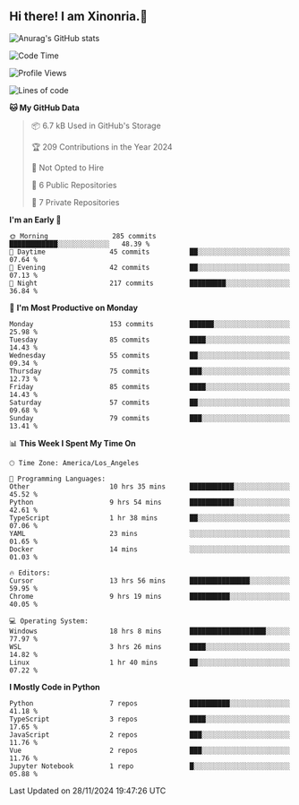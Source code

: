 ## Hi there! I am Xinonria.👋

![Anurag's GitHub stats](https://status-git-main-xinonrias-projects-f26540e3.vercel.app/api?username=xinonria)

<!--START_SECTION:waka-->
![Code Time](http://img.shields.io/badge/Code%20Time-32%20hrs%2056%20mins-blue)

![Profile Views](http://img.shields.io/badge/Profile%20Views-4-blue)

![Lines of code](https://img.shields.io/badge/From%20Hello%20World%20I%27ve%20Written-871.0%20thousand%20lines%20of%20code-blue)

**🐱 My GitHub Data** 

> 📦 6.7 kB Used in GitHub's Storage 
 > 
> 🏆 209 Contributions in the Year 2024
 > 
> 🚫 Not Opted to Hire
 > 
> 📜 6 Public Repositories 
 > 
> 🔑 7 Private Repositories 
 > 
**I'm an Early 🐤** 

```text
🌞 Morning                285 commits         ████████████░░░░░░░░░░░░░   48.39 % 
🌆 Daytime                45 commits          ██░░░░░░░░░░░░░░░░░░░░░░░   07.64 % 
🌃 Evening                42 commits          ██░░░░░░░░░░░░░░░░░░░░░░░   07.13 % 
🌙 Night                  217 commits         █████████░░░░░░░░░░░░░░░░   36.84 % 
```
📅 **I'm Most Productive on Monday** 

```text
Monday                   153 commits         ██████░░░░░░░░░░░░░░░░░░░   25.98 % 
Tuesday                  85 commits          ████░░░░░░░░░░░░░░░░░░░░░   14.43 % 
Wednesday                55 commits          ██░░░░░░░░░░░░░░░░░░░░░░░   09.34 % 
Thursday                 75 commits          ███░░░░░░░░░░░░░░░░░░░░░░   12.73 % 
Friday                   85 commits          ████░░░░░░░░░░░░░░░░░░░░░   14.43 % 
Saturday                 57 commits          ██░░░░░░░░░░░░░░░░░░░░░░░   09.68 % 
Sunday                   79 commits          ███░░░░░░░░░░░░░░░░░░░░░░   13.41 % 
```


📊 **This Week I Spent My Time On** 

```text
🕑︎ Time Zone: America/Los_Angeles

💬 Programming Languages: 
Other                    10 hrs 35 mins      ███████████░░░░░░░░░░░░░░   45.52 % 
Python                   9 hrs 54 mins       ███████████░░░░░░░░░░░░░░   42.61 % 
TypeScript               1 hr 38 mins        ██░░░░░░░░░░░░░░░░░░░░░░░   07.06 % 
YAML                     23 mins             ░░░░░░░░░░░░░░░░░░░░░░░░░   01.65 % 
Docker                   14 mins             ░░░░░░░░░░░░░░░░░░░░░░░░░   01.03 % 

🔥 Editors: 
Cursor                   13 hrs 56 mins      ███████████████░░░░░░░░░░   59.95 % 
Chrome                   9 hrs 19 mins       ██████████░░░░░░░░░░░░░░░   40.05 % 

💻 Operating System: 
Windows                  18 hrs 8 mins       ███████████████████░░░░░░   77.97 % 
WSL                      3 hrs 26 mins       ████░░░░░░░░░░░░░░░░░░░░░   14.82 % 
Linux                    1 hr 40 mins        ██░░░░░░░░░░░░░░░░░░░░░░░   07.22 % 
```

**I Mostly Code in Python** 

```text
Python                   7 repos             ██████████░░░░░░░░░░░░░░░   41.18 % 
TypeScript               3 repos             ████░░░░░░░░░░░░░░░░░░░░░   17.65 % 
JavaScript               2 repos             ███░░░░░░░░░░░░░░░░░░░░░░   11.76 % 
Vue                      2 repos             ███░░░░░░░░░░░░░░░░░░░░░░   11.76 % 
Jupyter Notebook         1 repo              █░░░░░░░░░░░░░░░░░░░░░░░░   05.88 % 
```




 Last Updated on 28/11/2024 19:47:26 UTC
<!--END_SECTION:waka-->

<!--
**xinonria/xinonria** is a ✨ _special_ ✨ repository because its `README.md` (this file) appears on your GitHub profile.

Here are some ideas to get you started:

- 🔭 I’m currently working on ...
- 🌱 I’m currently learning ...
- 👯 I’m looking to collaborate on ...
- 🤔 I’m looking for help with ...
- 💬 Ask me about ...
- 📫 How to reach me: ...
- 😄 Pronouns: ...
- ⚡ Fun fact: ...
-->
